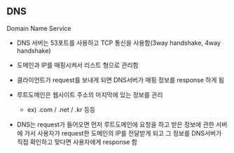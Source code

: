 ## DNS

Domain Name Service

* DNS 서버는 53포트를 사용하고 TCP 통신을 사용함(3way handshake, 4way handshake)

* 도메인과 IP를 매핑시켜서 리스트 형으로 관리함

* 클라이언트가 request를 보내게 되면 DNS서버가 매핑 정보를 response 하게 됨

* 루트도메인은 웹사이트 주소의 마지막에 있는 정보를 관리
    * ex) .com / .net / .kr 등등

* DNS는 request가 들어오면 먼저 루트도메인에 요청을 하고 받은 정보에 관한 서버에 가서 사용자가 request한 도메인의 IP를 전달받게 되고 그 정보를 DNS서버가 직접 확인하고 맞다면 사용자에게 response 함